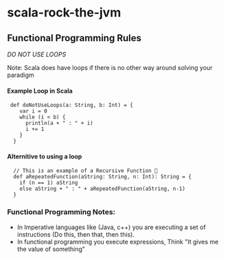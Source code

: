 # scala-rock-the-jvm

## Functional Programming Rules
_*DO NOT USE LOOPS*_ 

Note: Scala does have loops if there is no other way around solving your paradigm 

#### Example Loop in Scala
```
 def doNotUseLoops(a: String, b: Int) = {
    var i = 0
    while (i < b) {
      println(a + " : " + i)
      i += 1
    }
  }
```
#### Alternitive to using a loop
``` 
  // This is an example of a Recursive Function 🤪
  def aRepeatedFunction(aString: String, n: Int): String = {
    if (n == 1) aString
    else aString + " : " + aRepeatedFunction(aString, n-1) 
  }
```
### Functional Programming Notes:
- In Imperative languages like (Java, c++) you are executing a set of instructions (Do this, then that, then this). 
- In functional programming you execute expressions, Think "It gives me the value of something"